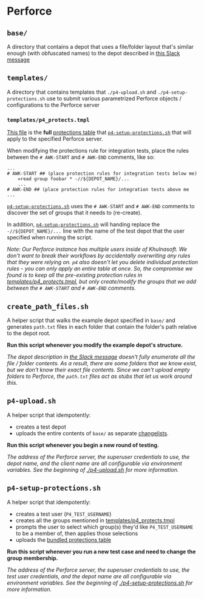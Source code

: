 # Perforce

## `base/`

A directory that contains a depot that uses a file/folder layout that's similar enough (with obfuscated names) to the depot described in [this Slack message](https://sourcegraph.slack.com/archives/C02EDAQAJQZ/p1659583885164999)

## `templates/`

A directory that contains templates that `./p4-upload.sh` and `./p4-setup-protections.sh` use to submit various parametrized Perforce objects / configurations to the Perforce server

### `templates/p4_protects.tmpl`

[This file](./templates/p4_protects.tmpl) is the **full** [protections table](https://www.perforce.com/manuals/cmdref/Content/CmdRef/p4_protect.html#p4_protect) that [`p4-setup-protections.sh`](#p4-setup-protections.sh) that will apply to the specified Perforce server.

When modifying the protections rule for integration tests, place the rules between the `# AWK-START` and `# AWK-END` comments, like so:

```text
...
# AWK-START ## (place protection rules for integration tests below me)
    =read group foobar * -//${DEPOT_NAME}/...
    ...
# AWK-END ## (place protection rules for integration tests above me
...
```

[`p4-setup-protections.sh`](#p4-setup-protections.sh) uses the `# AWK-START` and `# AWK-END` comments to discover the set of groups that it needs to (re-create).

In addition, [`p4-setup-protections.sh`](#p4-setup-protections.sh) will handing replace the `-//${DEPOT_NAME}/...` line with the name of the test depot that the user specified when running the script.

_Note: Our Perforce instance has multiple users inside of Khulnasoft. We don't want to break their workflows by accidentally overwriting any rules that they were relying on. `p4` also doesn't let you delete individual protection rules - you can only apply an entire table at once. So, the compromise we found is to keep all the pre-existing protection rules in [templates/p4_protects.tmpl](./templates/p4_protects.tmpl), but only create/modify the groups that we add between the `# AWK-START` and `# AWK-END` comments._

## `create_path_files.sh`

A helper script that walks the example depot specified in `base/` and generates `path.txt` files in each folder that contain the folder's path relative to the depot root.

**Run this script whenever you modify the example depot's structure.**

_The depot description in [the Slack message](https://sourcegraph.slack.com/archives/C02EDAQAJQZ/p1659583885164999) doesn't fully enumerate all the file / folder contents. As a result, there are some folders that we know exist, but we don't know their exact file contents. Since we can't upload empty folders to Perforce, the `path.txt` files act as stubs that let us work around this._

## `p4-upload.sh`

A helper script that idempotently:

- creates a test depot
- uploads the entire contents of `base/` as separate [changelists](https://www.perforce.com/manuals/cmdref/Content/CmdRef/p4_changes.html).

**Run this script whenever you begin a new round of testing.**

_The address of the Perforce server, the superuser credentials to use, the depot name, and the client name are all configurable via environment variables. See the beginning of [./p4-upload.sh](./p4-upload.sh) for more information._

## `p4-setup-protections.sh`

A helper script that idempotently:

- creates a test user (`P4_TEST_USERNAME`)
- creates all the groups mentioned in [templates/p4_protects.tmpl](./templates/p4_protects.tmpl)
- prompts the user to select which group(s) they'd like `P4_TEST_USERNAME` to be a member of, then applies those selections
- uploads the [bundled protections table](./templates/p4_protects.tmpl)

**Run this script whenever you run a new test case and need to change the group membership.**

_The address of the Perforce server, the superuser credentials to use, the test user credentials, and the depot name are all configurable via environment variables. See the beginning of [./p4-setup-protections.sh](./p4-setup-protections.sh) for more information._
